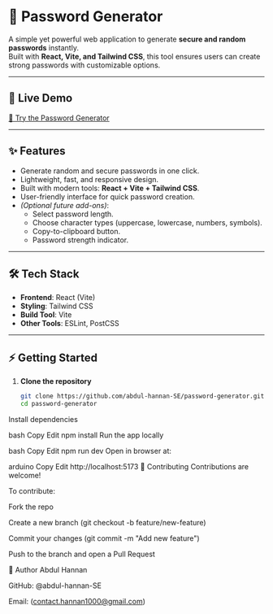 # 🔑 Password Generator

A simple yet powerful web application to generate **secure and random passwords** instantly.  
Built with **React, Vite, and Tailwind CSS**, this tool ensures users can create strong passwords with customizable options.

---

## 🚀 Live Demo
[🔗 Try the Password Generator](https://random-password-generator-eta-three.vercel.app)

---

## ✨ Features
- Generate random and secure passwords in one click.  
- Lightweight, fast, and responsive design.  
- Built with modern tools: **React + Vite + Tailwind CSS**.  
- User-friendly interface for quick password creation.  
- *(Optional future add-ons)*:
  - Select password length.
  - Choose character types (uppercase, lowercase, numbers, symbols).
  - Copy-to-clipboard button.
  - Password strength indicator.

---

## 🛠️ Tech Stack
- **Frontend**: React (Vite)
- **Styling**: Tailwind CSS
- **Build Tool**: Vite
- **Other Tools**: ESLint, PostCSS

---

## ⚡ Getting Started

1. **Clone the repository**
   ```bash
   git clone https://github.com/abdul-hannan-SE/password-generator.git
   cd password-generator
Install dependencies

bash
Copy
Edit
npm install
Run the app locally

bash
Copy
Edit
npm run dev
Open in browser at:

arduino
Copy
Edit
http://localhost:5173
🤝 Contributing
Contributions are welcome!

To contribute:

Fork the repo

Create a new branch (git checkout -b feature/new-feature)

Commit your changes (git commit -m "Add new feature")

Push to the branch and open a Pull Request

👤 Author
Abdul Hannan

GitHub: @abdul-hannan-SE

Email: (contact.hannan1000@gmail.com)
